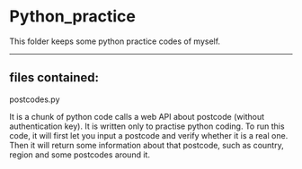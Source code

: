 # Python_practice

This folder keeps some python practice codes of myself.
_____

## files contained:

  postcodes.py
  
  It is a chunk of python code calls a web API about postcode (without authentication key).
  It is written only to practise python coding.
  To run this code, it will first let you input a postcode and verify whether it is a real one.
  Then it will return some information about that postcode, such as country, region and some postcodes around it.
